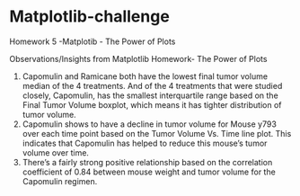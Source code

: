 # Matplotlib-challenge
Homework 5 -Matplotib - The Power of Plots 

Observations/Insights from Matplotlib Homework- The Power of Plots
 
1. Capomulin and Ramicane both have the lowest final tumor volume median of the 4 treatments. And of the 4 treatments that were studied closely, Capomulin, has the smallest interquartile range based on the Final Tumor Volume boxplot, which means it has tighter distribution of tumor volume. 
2. Capomulin shows to have a decline in tumor volume for Mouse y793 over each time point based on the Tumor Volume Vs. Time line plot. This indicates that Capomulin has helped to reduce this mouse’s tumor volume over time. 
3. There’s a fairly strong positive relationship based on the correlation coefficient of 0.84 between mouse weight and tumor volume for the Capomulin regimen. 

